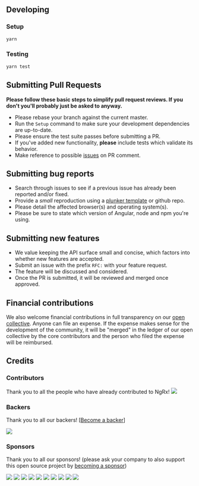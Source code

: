 ## Developing

### Setup

```bash
yarn
```

### Testing

```bash
yarn test
```

## Submitting Pull Requests

**Please follow these basic steps to simplify pull request reviews. If you don't you'll probably just be asked to anyway.**

* Please rebase your branch against the current master.
* Run the `Setup` command to make sure your development dependencies are up-to-date.
* Please ensure the test suite passes before submitting a PR.
* If you've added new functionality, **please** include tests which validate its behavior.
* Make reference to possible [issues](https://github.com/ngrx/platform/issues) on PR comment.

## Submitting bug reports

* Search through issues to see if a previous issue has already been reported and/or fixed.
* Provide a _small_ reproduction using a [plunker template](http://plnkr.co/edit/tpl:757r6L?p=preview) or github repo.
* Please detail the affected browser(s) and operating system(s).
* Please be sure to state which version of Angular, node and npm you're using.

## Submitting new features

* We value keeping the API surface small and concise, which factors into whether new features are accepted.
* Submit an issue with the prefix `RFC:` with your feature request.
* The feature will be discussed and considered.
* Once the PR is submitted, it will be reviewed and merged once approved.

## Financial contributions

We also welcome financial contributions in full transparency on our [open collective](https://opencollective.com/ngrx).
Anyone can file an expense. If the expense makes sense for the development of the community, it will be "merged" in the ledger of our open collective by the core contributors and the person who filed the expense will be reimbursed.

## Credits

### Contributors

Thank you to all the people who have already contributed to NgRx!
<a href="https://github.com/ngrx/platform/graphs/contributors"><img src="https://opencollective.com/ngrx/contributors.svg?width=890" /></a>

### Backers

Thank you to all our backers! [[Become a backer](https://opencollective.com/ngrx#backer)]

<a href="https://opencollective.com/ngrx#backers" target="_blank"><img src="https://opencollective.com/ngrx/backers.svg?width=890"></a>

### Sponsors

Thank you to all our sponsors! (please ask your company to also support this open source project by [becoming a sponsor](https://opencollective.com/ngrx#sponsor))

<a href="https://opencollective.com/ngrx/sponsor/0/website" target="_blank"><img src="https://opencollective.com/ngrx/sponsor/0/avatar.svg"></a>
<a href="https://opencollective.com/ngrx/sponsor/1/website" target="_blank"><img src="https://opencollective.com/ngrx/sponsor/1/avatar.svg"></a>
<a href="https://opencollective.com/ngrx/sponsor/2/website" target="_blank"><img src="https://opencollective.com/ngrx/sponsor/2/avatar.svg"></a>
<a href="https://opencollective.com/ngrx/sponsor/3/website" target="_blank"><img src="https://opencollective.com/ngrx/sponsor/3/avatar.svg"></a>
<a href="https://opencollective.com/ngrx/sponsor/4/website" target="_blank"><img src="https://opencollective.com/ngrx/sponsor/4/avatar.svg"></a>
<a href="https://opencollective.com/ngrx/sponsor/5/website" target="_blank"><img src="https://opencollective.com/ngrx/sponsor/5/avatar.svg"></a>
<a href="https://opencollective.com/ngrx/sponsor/6/website" target="_blank"><img src="https://opencollective.com/ngrx/sponsor/6/avatar.svg"></a>
<a href="https://opencollective.com/ngrx/sponsor/7/website" target="_blank"><img src="https://opencollective.com/ngrx/sponsor/7/avatar.svg"></a>
<a href="https://opencollective.com/ngrx/sponsor/8/website" target="_blank"><img src="https://opencollective.com/ngrx/sponsor/8/avatar.svg"></a>
<a href="https://opencollective.com/ngrx/sponsor/9/website" target="_blank"><img src="https://opencollective.com/ngrx/sponsor/9/avatar.svg"></a>

